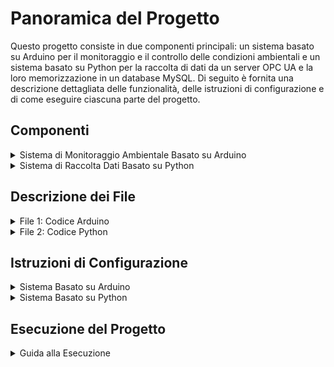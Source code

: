# Panoramica del Progetto

Questo progetto consiste in due componenti principali: un sistema basato su Arduino per il monitoraggio e il controllo delle condizioni ambientali e un sistema basato su Python per la raccolta di dati da un server OPC UA e la loro memorizzazione in un database MySQL. Di seguito è fornita una descrizione dettagliata delle funzionalità, delle istruzioni di configurazione e di come eseguire ciascuna parte del progetto.

## Componenti

<details>
<summary>Sistema di Monitoraggio Ambientale Basato su Arduino</summary>
Utilizza un Arduino per monitorare e controllare vari fattori ambientali con sensori e attuatori:
- Lettura della temperatura e dell'umidità con un sensore DHT11.
- Misurazione del livello dell'acqua, intensità della luce e umidità del suolo con sensori analogici.
- Controllo di un motore passo-passo, LED e relè in base alle letture dei sensori.
</details>

<details>
<summary>Sistema di Raccolta Dati Basato su Python</summary>
Si connette a un server OPC UA per recuperare dati e memorizzarli in un database MySQL:
- Connessione a un server OPC UA.
- Recupero di vari punti dati dal server.
- Inserimento dei dati in un database MySQL.
- Esecuzione continua con raccolta periodica dei dati e inserimento nel database.
</details>

## Descrizione dei File

<details>
<summary>File 1: Codice Arduino</summary>
Il codice Arduino gestisce il monitoraggio ambientale. Le sezioni chiave includono:

**Librerie e Definizioni**:
```cpp
#include <LiquidCrystal.h>
#include <Stepper.h>
#include <DHT.h>

#define LED_PIN 9
#define RELAY1_PIN 5
#define RELAY2_PIN 6
#define RELAY3_PIN1 3
#define RELAY3_PIN2 7
#define RELAY3_PIN3 8
#define RELAY3_PIN4 10
#define RELAY3_PIN_CONTROL 11
#define DHT_PIN 2
#define DHT_TYPE DHT11
#define WATER_SENSOR_PIN A1
#define PHOTORESISTOR_PIN A0
#define HYGROMETER_PIN A2
#define LED_PIN2 4

#define WATER_THRESHOLD 150
#define LIGHT_THRESHOLD 100
#define TEMP_THRESHOLD 28
#define HUMIDITY_THRESHOLD 850
```

**Funzione di Setup**:
```cpp
void setup() {
  // Inizializzare la comunicazione seriale, i pin e i sensori
}
```

**Funzione di Loop**:
```cpp
void loop() {
  // Leggere i valori dei sensori e controllare gli attuatori in base alle soglie
}
```
</details>

<details>
<summary>File 2: Codice Python</summary>
Il codice Python gestisce la raccolta dati dal server OPC UA e il loro inserimento nel database MySQL. Le sezioni chiave includono:

**Importazioni e Inizializzazione**:
```python
from opcua import Client
import datetime
import mysql.connector
from mysql.connector import Error
import time
```

**Ciclo Principale di Raccolta Dati**:
```python
try:
    client_prova = Client("opc.tcp://192.168.0.12:4840")
    client_prova.connect()

    cnx = mysql.connector.connect(user="root", password="password", host="127.0.0.1", database="OPCUA")

    if cnx.is_connected():
        cursor = cnx.cursor()

        crea_tabella_query = """
        CREATE TABLE IF NOT EXISTS dati (
            timestamp DATETIME PRIMARY KEY,
            pezzi_prodotti INT,
            stato_setup INT,
            stato_stop INT,
            stato_auto INT,
            tempo_setup FLOAT
        )
        """
        cursor.execute(crea_tabella_query)
        cnx.commit()

        while True:
            for i in range(10):
                var2 = client_prova.get_node("ns=4;i=2")
                var3 = client_prova.get_node("ns=4;i=3")
                var4 = client_prova.get_node("ns=4;i=4")
                var5 = client_prova.get_node("ns=4;i=5")
                var6 = client_prova.get_node("ns=4;i=6")

                Pezzi_Prodotti = var6.get_value()
                Stato_Setup = var2.get_value()
                Stato_Stop = var3.get_value()
                Stato_Auto = var4.get_value()
                Tempo_Setup = var5.get_value()
                Timestamp = datetime.datetime.now()

                inserisci_query = """
                INSERT INTO dati (timestamp, pezzi_prodotti, stato_setup, stato_stop, stato_auto, tempo_setup)
                VALUES (%s, %s, %s, %s, %s, %s)
                """
                cursor.execute(inserisci_query, (Timestamp, Pezzi_Prodotti, Stato_Setup, Stato_Stop, Stato_Auto, Tempo_Setup))
                cnx.commit()

                print("DATI INSERITI CON SUCCESSO")

                time.sleep(1)

            print("PAUSA PRIMA DELL'ALTRO CICLO")
            time.sleep(10)

except Error as e:
    print(f"Error: {e}")

finally:
    if cnx is not None and cnx.is_connected():
        cursor.close()
        cnx.close()
        print("CONNESSIONE MYSQL CHIUSA")

    if client_prova is not None:
        try:
            client_prova.disconnect()
            print("CLIENT OPC UA DISCONNESSO")
        except Exception as e:
            print(f"Errore nella disconnessione del client OPC UA: {e}")
```
</details>

## Istruzioni di Configurazione

<details>
<summary>Sistema Basato su Arduino</summary>

1. **Configurazione Hardware**:
   - Collegare il sensore DHT11 al DHT_PIN (pin 2).
   - Collegare il sensore dell'acqua al WATER_SENSOR_PIN (A1).
   - Collegare il fotoresistore al PHOTORESISTOR_PIN (A0).
   - Collegare l'igrometro al HYGROMETER_PIN (A2).
   - Collegare il motore passo-passo ai pin dei relè (RELAY3_PIN1, RELAY3_PIN2, RELAY3_PIN3, RELAY3_PIN4).
   - Collegare i relè ai pin RELAY1_PIN, RELAY2_PIN e RELAY3_PIN_CONTROL.

2. **Configurazione Software**:
   - Caricare il codice Arduino sulla scheda Arduino.
</details>

<details>
<summary>Sistema Basato su Python</summary>

1. **Installare le Dipendenze**:
   - Installare le librerie Python richieste usando pip:
     ```bash
     pip install opcua mysql-connector-python
     ```

2. **Configurazione MySQL**:
   - Assicurarsi di avere MySQL installato e in esecuzione.
   - Creare un database chiamato `OPCUA`.

3. **Eseguire lo Script Python**:
   - Eseguire lo script Python per iniziare la raccolta dei dati:
     ```bash
     python your_script.py
     ```
</details>

## Esecuzione del Progetto

<details>
<summary>Guida alla Esecuzione</summary>
- Accendere il sistema Arduino per iniziare a monitorare le condizioni ambientali.
- Eseguire lo script Python per iniziare a raccogliere dati dal server OPC UA e memorizzarli nel database MySQL.
</details>
